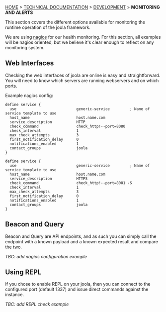   [HOME](Home) > [TECHNICAL DOCUMENTATION](technical-documentation) > [DEVELOPMENT](the-development-process) > **MONITORING AND ALERTS**

This section covers the different options available for monitoring the runtime operation of the joola framework.

>
We are using [nagios](http://nagios.org) for our health monitoring. For this section, all examples will be nagios oriented, but we believe it's clear enough to reflect on any monitoring system.

## Web Interfaces
Checking the web interfaces of joola are online is easy and straightforward.   
You will need to know which servers are running webservers and on which ports.

Example nagios config:
```
define service {
  use                           generic-service         ; Name of service template to use
  host_name                     host.name.com
  service_description           HTTP
  check_command                 check_http!--port=8080
  check_interval                1
  max_check_attempts            3
  first_notification_delay      0
  notifications_enabled         1
  contact_groups          	    joola
}

define service {
  use                           generic-service         ; Name of service template to use
  host_name                     host.name.com
  service_description           HTTPS
  check_command                 check_http!--port=8081 -S
  check_interval                1
  max_check_attempts            3
  first_notification_delay      0
  notifications_enabled         1
  contact_groups          	    joola
}

```

## Beacon and Query
Beacon and Query are API endpoints, and as such you can simply call the endpoint with a known payload and a known expected result and compare the two.

*TBC: add nagios configuration example*

## Using REPL
If you chose to enable REPL on your joola, then you can connect to the configured port (default 1337) and issue direct commands against the instance.

*TBC: add REPL check example*